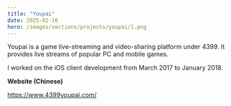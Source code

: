 ```yaml
---
title: "Youpai"
date: 2025-02-16
hero: /images/sections/projects/youpai/1.png
---
```


Youpai is a game live-streaming and video-sharing platform under 4399. It provides live streams of popular PC and mobile games. 

I worked on the iOS client development from March 2017 to January 2018.

**Website (Chinese)**

https://www.4399youpai.com/